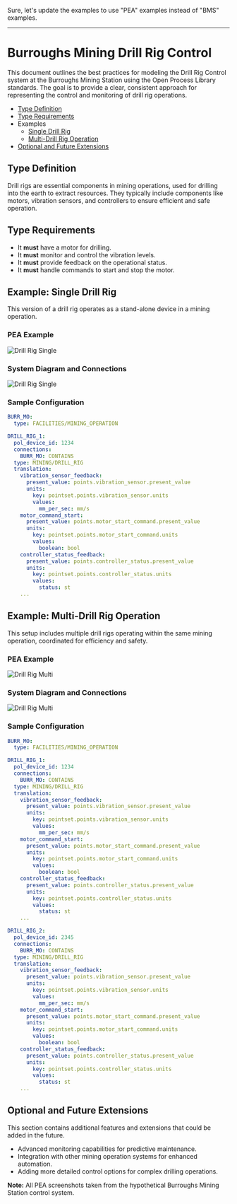 Sure, let's update the examples to use "PEA" examples instead of "BMS" examples.

---

# Burroughs Mining Drill Rig Control

This document outlines the best practices for modeling the Drill Rig Control system at the Burroughs Mining Station using the Open Process Library standards. The goal is to provide a clear, consistent approach for representing the control and monitoring of drill rig operations.

- [Type Definition](#type-definition)
- [Type Requirements](#type-requirements)
- Examples
  * [Single Drill Rig](#example-single-drill-rig)
  * [Multi-Drill Rig Operation](#example-multi-drill-rig-operation)
- [Optional and Future Extensions](#optional-and-future-extensions)

## Type Definition
Drill rigs are essential components in mining operations, used for drilling into the earth to extract resources. They typically include components like motors, vibration sensors, and controllers to ensure efficient and safe operation.

## Type Requirements
- It **must** have a motor for drilling.
- It **must** monitor and control the vibration levels.
- It **must** provide feedback on the operational status.
- It **must** handle commands to start and stop the motor.

## Example: Single Drill Rig
This version of a drill rig operates as a stand-alone device in a mining operation.

### PEA Example
![Drill Rig Single](./figures/pea_screenshots/drill_rig_single.png)

### System Diagram and Connections
![Drill Rig Single](./figures/system_diagrams/drill_rig_single.png)

### Sample Configuration
```yaml
BURR_MO:
  type: FACILITIES/MINING_OPERATION

DRILL_RIG_1:
  pol_device_id: 1234
  connections:
    BURR_MO: CONTAINS
  type: MINING/DRILL_RIG
  translation:
    vibration_sensor_feedback:
      present_value: points.vibration_sensor.present_value
      units:
        key: pointset.points.vibration_sensor.units
        values:
          mm_per_sec: mm/s
    motor_command_start:
      present_value: points.motor_start_command.present_value
      units:
        key: pointset.points.motor_start_command.units
        values:
          boolean: bool
    controller_status_feedback:
      present_value: points.controller_status.present_value
      units:
        key: pointset.points.controller_status.units
        values:
          status: st
    ...

```

## Example: Multi-Drill Rig Operation
This setup includes multiple drill rigs operating within the same mining operation, coordinated for efficiency and safety.

### PEA Example
![Drill Rig Multi](./figures/pea_screenshots/drill_rig_multi.png)

### System Diagram and Connections
![Drill Rig Multi](./figures/system_diagrams/drill_rig_multi.png)

### Sample Configuration
```yaml
BURR_MO:
  type: FACILITIES/MINING_OPERATION

DRILL_RIG_1:
  pol_device_id: 1234
  connections:
    BURR_MO: CONTAINS
  type: MINING/DRILL_RIG
  translation:
    vibration_sensor_feedback:
      present_value: points.vibration_sensor.present_value
      units:
        key: pointset.points.vibration_sensor.units
        values:
          mm_per_sec: mm/s
    motor_command_start:
      present_value: points.motor_start_command.present_value
      units:
        key: pointset.points.motor_start_command.units
        values:
          boolean: bool
    controller_status_feedback:
      present_value: points.controller_status.present_value
      units:
        key: pointset.points.controller_status.units
        values:
          status: st
    ...

DRILL_RIG_2:
  pol_device_id: 2345
  connections:
    BURR_MO: CONTAINS
  type: MINING/DRILL_RIG
  translation:
    vibration_sensor_feedback:
      present_value: points.vibration_sensor.present_value
      units:
        key: pointset.points.vibration_sensor.units
        values:
          mm_per_sec: mm/s
    motor_command_start:
      present_value: points.motor_start_command.present_value
      units:
        key: pointset.points.motor_start_command.units
        values:
          boolean: bool
    controller_status_feedback:
      present_value: points.controller_status.present_value
      units:
        key: pointset.points.controller_status.units
        values:
          status: st
    ...

```

## Optional and Future Extensions
This section contains additional features and extensions that could be added in the future.
- Advanced monitoring capabilities for predictive maintenance.
- Integration with other mining operation systems for enhanced automation.
- Adding more detailed control options for complex drilling operations.

**Note:** All PEA screenshots taken from the hypothetical Burroughs Mining Station control system.